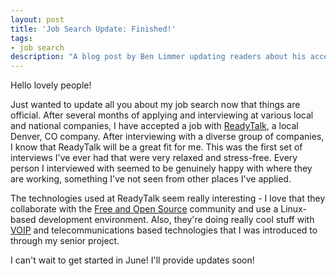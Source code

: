 ```yaml
---
layout: post
title: 'Job Search Update: Finished!'
tags:
- job search
description: "A blog post by Ben Limmer updating readers about his acceptance of a job at ReadyTalk in Denver, Colorado, USA"
---
```

Hello lovely people!

Just wanted to update all you about my job search now that things are official. After several months of applying and interviewing at various local and national companies, I have accepted a job with [ReadyTalk](http://www.readytalk.com), a local Denver, CO company. After interviewing with a diverse group of companies, I know that ReadyTalk will be a great fit for me. This was the first set of interviews I've ever had that were very relaxed and stress-free. Every person I interviewed with seemed to be genuinely happy with where they are working, something I've not seen from other places I've applied.

The technologies used at ReadyTalk seem really interesting - I love that they collaborate with the [Free and Open Source](https://secure.wikimedia.org/wikipedia/en/wiki/Free_and_open_source_software) community and use a Linux-based development environment. Also, they're doing really cool stuff with [VOIP](https://secure.wikimedia.org/wikipedia/en/wiki/Voice_over_IP) and telecommunications based technologies that I was introduced to through my senior project.

I can't wait to get started in June! I'll provide updates soon!